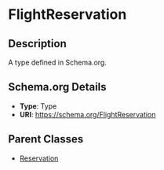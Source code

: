 # FlightReservation

## Description
A type defined in Schema.org.

## Schema.org Details
- **Type**: Type
- **URI**: https://schema.org/FlightReservation

## Parent Classes
- [Reservation](../Reservation.md)

